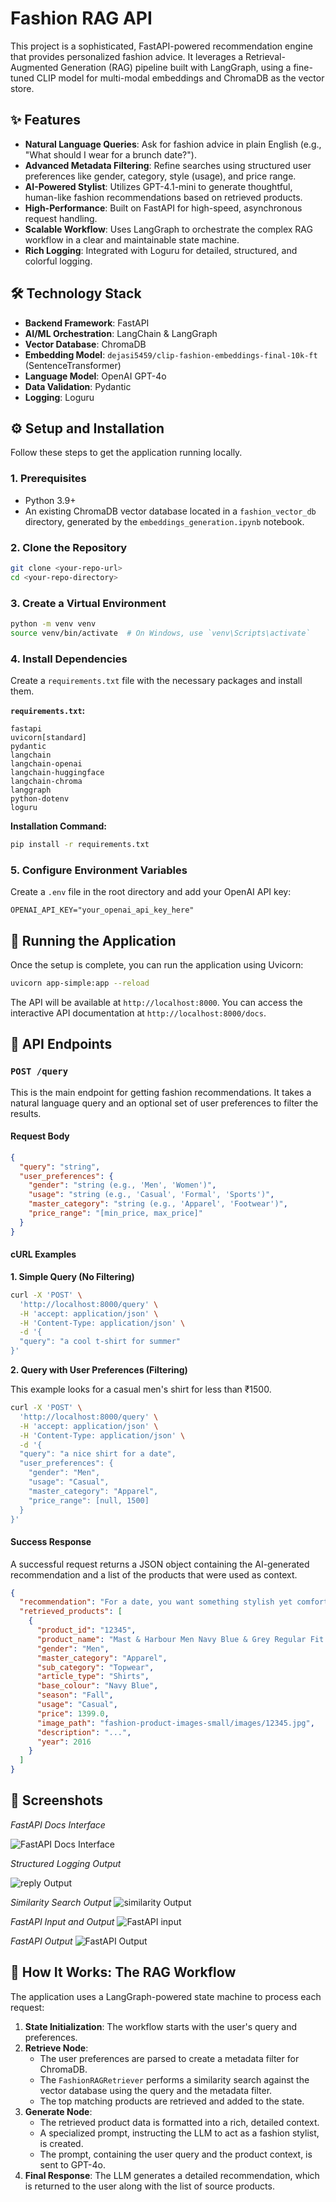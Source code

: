 # Fashion RAG API

This project is a sophisticated, FastAPI-powered recommendation engine that provides personalized fashion advice. It leverages a Retrieval-Augmented Generation (RAG) pipeline built with LangGraph, using a fine-tuned CLIP model for multi-modal embeddings and ChromaDB as the vector store.

## ✨ Features

- **Natural Language Queries**: Ask for fashion advice in plain English (e.g., "What should I wear for a brunch date?").
- **Advanced Metadata Filtering**: Refine searches using structured user preferences like gender, category, style (usage), and price range.
- **AI-Powered Stylist**: Utilizes GPT-4.1-mini to generate thoughtful, human-like fashion recommendations based on retrieved products.
- **High-Performance**: Built on FastAPI for high-speed, asynchronous request handling.
- **Scalable Workflow**: Uses LangGraph to orchestrate the complex RAG workflow in a clear and maintainable state machine.
- **Rich Logging**: Integrated with Loguru for detailed, structured, and colorful logging.

## 🛠️ Technology Stack

- **Backend Framework**: FastAPI
- **AI/ML Orchestration**: LangChain & LangGraph
- **Vector Database**: ChromaDB
- **Embedding Model**: `dejasi5459/clip-fashion-embeddings-final-10k-ft` (SentenceTransformer)
- **Language Model**: OpenAI GPT-4o
- **Data Validation**: Pydantic
- **Logging**: Loguru

## ⚙️ Setup and Installation

Follow these steps to get the application running locally.

### 1. Prerequisites

- Python 3.9+
- An existing ChromaDB vector database located in a `fashion_vector_db` directory, generated by the `embeddings_generation.ipynb` notebook.

### 2. Clone the Repository

```bash
git clone <your-repo-url>
cd <your-repo-directory>
```

### 3. Create a Virtual Environment

```bash
python -m venv venv
source venv/bin/activate  # On Windows, use `venv\Scripts\activate`
```

### 4. Install Dependencies

Create a `requirements.txt` file with the necessary packages and install them.

**`requirements.txt`:**
```
fastapi
uvicorn[standard]
pydantic
langchain
langchain-openai
langchain-huggingface
langchain-chroma
langgraph
python-dotenv
loguru
```

**Installation Command:**
```bash
pip install -r requirements.txt
```

### 5. Configure Environment Variables

Create a `.env` file in the root directory and add your OpenAI API key:

```
OPENAI_API_KEY="your_openai_api_key_here"
```

## 🚀 Running the Application

Once the setup is complete, you can run the application using Uvicorn:

```bash
uvicorn app-simple:app --reload
```

The API will be available at `http://localhost:8000`. You can access the interactive API documentation at `http://localhost:8000/docs`.

## 🔗 API Endpoints

### `POST /query`

This is the main endpoint for getting fashion recommendations. It takes a natural language query and an optional set of user preferences to filter the results.

#### Request Body

```json
{
  "query": "string",
  "user_preferences": {
    "gender": "string (e.g., 'Men', 'Women')",
    "usage": "string (e.g., 'Casual', 'Formal', 'Sports')",
    "master_category": "string (e.g., 'Apparel', 'Footwear')",
    "price_range": "[min_price, max_price]"
  }
}
```

#### cURL Examples

**1. Simple Query (No Filtering)**

```bash
curl -X 'POST' \
  'http://localhost:8000/query' \
  -H 'accept: application/json' \
  -H 'Content-Type: application/json' \
  -d '{
  "query": "a cool t-shirt for summer"
}'
```

**2. Query with User Preferences (Filtering)**

This example looks for a casual men's shirt for less than ₹1500.

```bash
curl -X 'POST' \
  'http://localhost:8000/query' \
  -H 'accept: application/json' \
  -H 'Content-Type: application/json' \
  -d '{
  "query": "a nice shirt for a date",
  "user_preferences": {
    "gender": "Men",
    "usage": "Casual",
    "master_category": "Apparel",
    "price_range": [null, 1500]
  }
}'
```

#### Success Response

A successful request returns a JSON object containing the AI-generated recommendation and a list of the products that were used as context.

```json
{
  "recommendation": "For a date, you want something stylish yet comfortable. A great option would be the 'Mast & Harbour Men Navy Blue & Grey Regular Fit Checked Casual Shirt'. The navy blue and grey check pattern is classic and versatile, making it easy to pair with dark jeans or chinos for a smart-casual look. It's perfect for a relaxed setting like a coffee shop or a walk in the park.",
  "retrieved_products": [
    {
      "product_id": "12345",
      "product_name": "Mast & Harbour Men Navy Blue & Grey Regular Fit Checked Casual Shirt",
      "gender": "Men",
      "master_category": "Apparel",
      "sub_category": "Topwear",
      "article_type": "Shirts",
      "base_colour": "Navy Blue",
      "season": "Fall",
      "usage": "Casual",
      "price": 1399.0,
      "image_path": "fashion-product-images-small/images/12345.jpg",
      "description": "...",
      "year": 2016
    }
  ]
}
```

## 📸 Screenshots

*FastAPI Docs Interface*

![FastAPI Docs Interface](fastapi1.png)

*Structured Logging Output*

![reply Output](fastapi2.png)

*Similarity Search Output*
![similarity Output](fastapi3.png)

*FastAPI Input and Output*
![FastAPI input](fastapi4.png)

*FastAPI Output*
![FastAPI Output](fastapi5.png)

## 🧠 How It Works: The RAG Workflow

The application uses a LangGraph-powered state machine to process each request:

1.  **State Initialization**: The workflow starts with the user's query and preferences.
2.  **Retrieve Node**:
    - The user preferences are parsed to create a metadata filter for ChromaDB.
    - The `FashionRAGRetriever` performs a similarity search against the vector database using the query and the metadata filter.
    - The top matching products are retrieved and added to the state.
3.  **Generate Node**:
    - The retrieved product data is formatted into a rich, detailed context.
    - A specialized prompt, instructing the LLM to act as a fashion stylist, is created.
    - The prompt, containing the user query and the product context, is sent to GPT-4o.
4.  **Final Response**: The LLM generates a detailed recommendation, which is returned to the user along with the list of source products.
